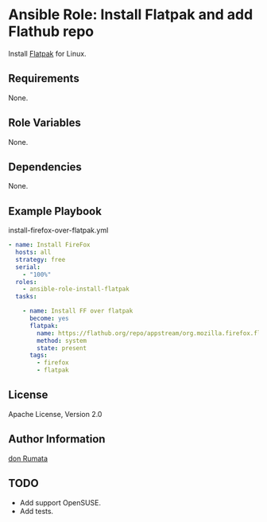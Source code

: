 Ansible Role: Install Flatpak and add Flathub repo
===================================================

Install [Flatpak](https://flatpak.org/) for Linux.

Requirements
------------

None.

Role Variables
--------------

None.

Dependencies
------------

None.

Example Playbook
----------------

install-firefox-over-flatpak.yml
```yml
- name: Install FireFox
  hosts: all
  strategy: free
  serial:
    - "100%"
  roles:
    - ansible-role-install-flatpak
  tasks:

    - name: Install FF over flatpak
      become: yes
      flatpak:
        name: https://flathub.org/repo/appstream/org.mozilla.firefox.flatpakref
        method: system
        state: present
      tags:
        - firefox
        - flatpak
```


License
-------

Apache License, Version 2.0

Author Information
------------------

[don Rumata](https://github.com/don-rumata)

TODO
----
  - Add support OpenSUSE.
  - Add tests.
